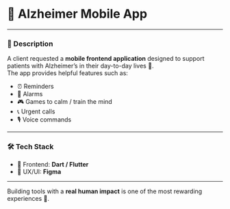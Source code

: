# 🧠 Alzheimer Mobile App  

---

### 📖 Description  

A client requested a **mobile frontend application** designed to support patients with Alzheimer’s in their day-to-day lives 💙.  
The app provides helpful features such as:  

- ⏰ Reminders  
- 🔔 Alarms  
- 🎮 Games to calm / train the mind  
- 📞 Urgent calls  
- 🎙️ Voice commands  

---

### 🛠️ Tech Stack  

- 📱 Frontend: **Dart / Flutter**  
- 🎨 UX/UI: **Figma**  

---

Building tools with a **real human impact** is one of the most rewarding experiences 🙌.  

